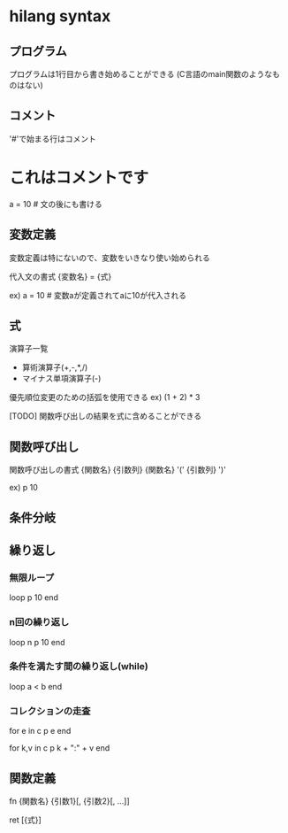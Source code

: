# hilang syntax


## プログラム

プログラムは1行目から書き始めることができる
(C言語のmain関数のようなものはない)


## コメント

'#'で始まる行はコメント

# これはコメントです
a = 10 # 文の後にも書ける


## 変数定義

変数定義は特にないので、変数をいきなり使い始められる

代入文の書式
{変数名} = {式}

ex) a = 10  # 変数aが定義されてaに10が代入される


## 式

演算子一覧
- 算術演算子(+,-,\*,/)
- マイナス単項演算子(-)

優先順位変更のための括弧を使用できる
ex) (1 + 2) * 3

[TODO] 関数呼び出しの結果を式に含めることができる


## 関数呼び出し

関数呼び出しの書式
{関数名} {引数列}
{関数名} '(' {引数列} ')'

ex) p 10


## 条件分岐



## 繰り返し

### 無限ループ
loop
  p 10
end

### n回の繰り返し
loop n
  p 10
end

### 条件を満たす間の繰り返し(while)
loop a < b
end

### コレクションの走査
for e in c
  p e
end

for k,v in c
  p k + ":" + v
end


## 関数定義

fn {関数名} {引数1}[, {引数2}[, ...]]

ret [{式}]

